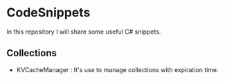 # CodeSnippets
In this repository I will share some useful C# snippets. 

## Collections
* KVCacheManager : It's use to manage collections with expiration time.